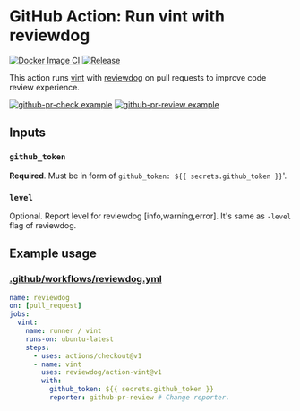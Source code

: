 # GitHub Action: Run vint with reviewdog

[![Docker Image CI](https://github.com/reviewdog/action-vint/workflows/Docker%20Image%20CI/badge.svg)](https://github.com/reviewdog/action-vint/actions)
[![Release](https://img.shields.io/github/release/reviewdog/action-vint.svg?maxAge=43200)](https://github.com/reviewdog/action-vint/releases)

This action runs [vint](https://github.com/Kuniwak/vint) with
[reviewdog](https://github.com/reviewdog/reviewdog) on pull requests to improve
code review experience.

[![github-pr-check example](https://user-images.githubusercontent.com/3797062/65413404-57887a00-de2c-11e9-8f45-0729808b1c29.png)](https://github.com/reviewdog/action-vint/pull/1)
[![github-pr-review example](https://user-images.githubusercontent.com/3797062/65413352-3f185f80-de2c-11e9-956e-569eeaccac5f.png)](https://github.com/reviewdog/action-vint/pull/1)

## Inputs

### `github_token`

**Required**. Must be in form of `github_token: ${{ secrets.github_token }}`'.

### `level`

Optional. Report level for reviewdog [info,warning,error].
It's same as `-level` flag of reviewdog.

## Example usage

### [.github/workflows/reviewdog.yml](.github/workflows/reviewdog.yml)

```yml
name: reviewdog
on: [pull_request]
jobs:
  vint:
    name: runner / vint
    runs-on: ubuntu-latest
    steps:
      - uses: actions/checkout@v1
      - name: vint
        uses: reviewdog/action-vint@v1
        with:
          github_token: ${{ secrets.github_token }}
          reporter: github-pr-review # Change reporter.
```
